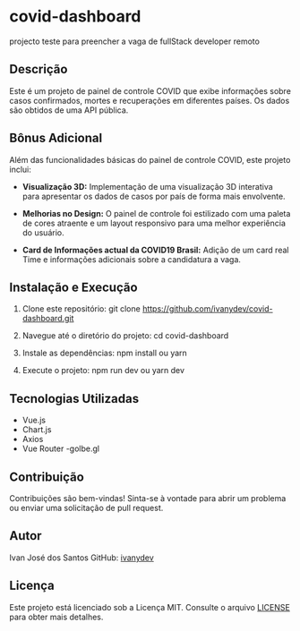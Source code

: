 # covid-dashboard
projecto teste para preencher a vaga de fullStack developer remoto
 

## Descrição
Este é um projeto de painel de controle COVID que exibe informações sobre casos confirmados, mortes e recuperações em diferentes países. Os dados são obtidos de uma API pública.

## Bônus Adicional
Além das funcionalidades básicas do painel de controle COVID, este projeto inclui:

- **Visualização 3D:** Implementação de uma visualização 3D interativa para apresentar os dados de casos por país de forma mais envolvente.

- **Melhorias no Design:** O painel de controle foi estilizado com uma paleta de cores atraente e um layout responsivo para uma melhor experiência do usuário.

- **Card de Informações actual da COVID19 Brasil:** Adição de um card real Time e informações adicionais sobre a candidatura a vaga.

## Instalação e Execução
1. Clone este repositório:
git clone https://github.com/ivanydev/covid-dashboard.git

2. Navegue até o diretório do projeto:
cd covid-dashboard

3. Instale as dependências:
npm install ou yarn

4. Execute o projeto:
npm run dev ou yarn dev


## Tecnologias Utilizadas
- Vue.js
- Chart.js
- Axios
- Vue Router
-golbe.gl

## Contribuição
Contribuições são bem-vindas! Sinta-se à vontade para abrir um problema ou enviar uma solicitação de pull request.

## Autor
Ivan José dos Santos
GitHub: [ivanydev](https://github.com/ivanydev)

## Licença
Este projeto está licenciado sob a Licença MIT. Consulte o arquivo [LICENSE](LICENSE) para obter mais detalhes.

